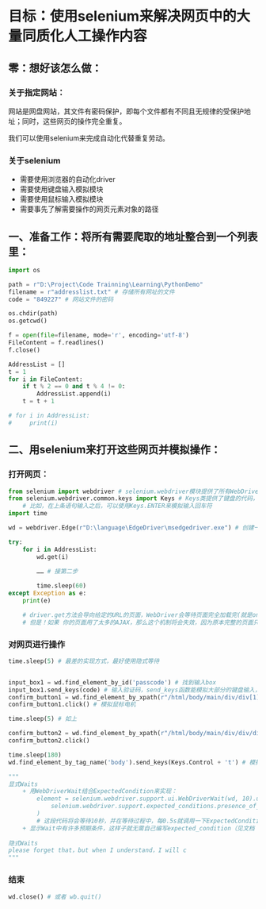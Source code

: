 # 目标：使用selenium来解决网页中的大量同质化人工操作内容

## 零：想好该怎么做：

### 关于指定网站：
网站是网盘网站，其文件有密码保护，即每个文件都有不同且无规律的受保护地址；同时，这些网页的操作完全重复。

我们可以使用selenium来完成自动化代替重复劳动。

### 关于selenium

+ 需要使用浏览器的自动化driver
+ 需要使用键盘输入模拟模块
+ 需要使用鼠标输入模拟模块
+ 需要事先了解需要操作的网页元素对象的路径

## 一、准备工作：将所有需要爬取的地址整合到一个列表里：

```python
import os

path = r"D:\Project\Code Trainning\Learning\PythonDemo"
filename = r"addresslist.txt" # 存储所有网址的文件
code = "849227" # 网站文件的密码

os.chdir(path)
os.getcwd()

f = open(file=filename, mode='r', encoding='utf-8')
FileContent = f.readlines()
f.close()

AddressList = []
t = 1
for i in FileContent:
    if t % 2 == 0 and t % 4 != 0:
        AddressList.append(i)
    t = t + 1

# for i in AddressList:
#     print(i)
```

## 二、用selenium来打开这些网页并模拟操作：

### 打开网页：

```python
from selenium import webdriver # selenium.webdriver模块提供了所有WebDriver的实现
from selenium.webdriver.common.keys import Keys # Keys类提供了键盘的代码，用来输入特殊的键盘符（如：回车,ALT,F1等等）
	# 比如，在上条语句输入之后，可以使用Keys.ENTER来模拟输入回车符
import time

wd = webdriver.Edge(r"D:\language\EdgeDriver\msedgedriver.exe") # 创建一个Edge浏览器的实例

try:
    for i in AddressList:
        wd.get(i)
        
        …… # 接第二步

        time.sleep(60)
except Exception as e:
    print(e)

    # driver.get方法会导向给定的URL的页面，WebDriver会等待页面完全加载完(就是onload函数被触发了)，才把程序的控制权交给你的测试或者脚本。 
    # 但是！如果 你的页面用了太多的AJAX，那么这个机制将会失效，因为原本完整的页面只占用很小一部分时间，而ajax是“页面完成之后的操作”，selenium根本不知道页面到底是什么时候加载完。就像是requests面对众多ajax存在的网页一样
```

### 对网页进行操作

```python
time.sleep(5) # 最差的实现方式，最好使用隐式等待


input_box1 = wd.find_element_by_id('passcode') # 找到输入box
input_box1.send_keys(code) # 输入验证码，send_keys函数能模拟大部分的键盘输入，其他的需要Keys类来实现
confirm_button1 = wd.find_element_by_xpath(r"/html/body/main/div/div[1]/div/div/div/div[2]/div[2]/button")
confirm_button1.click() # 模拟鼠标电机

time.sleep(5) # 如上

confirm_button2 = wd.find_element_by_xpath(r"/html/body/main/div/div/div[4]/div[1]/div[2]/button")
confirm_button2.click()

time.sleep(180)
wd.find_element_by_tag_name('body').send_keys(Keys.Control + 't') # 模拟组合键

"""
显式Waits
	+ 用WebDriverWait结合ExpectedCondition来实现：
		element = selenium.webdriver.support.ui.WebDriverWait(wd, 10).unitl(
			selenium.webdriver.support.expected_conditions.presence_of_located(By.ID, "anyIDisOK")
		) 
		# 这段代码将会等待10秒，并在等待过程中，每0.5s就调用一下ExpectedCondition，如果成功则立即返回，否则持续重试直到超时报错，报出错误TimeoutException
	+ 显示Wait中有许多预期条件，这样子就无需自己编写expected_condition（见文档
	
隐式Waits
please forget that，but when I understand，I will c
"""
```



### 结束

```python 
wd.close() # 或者 wb.quit()
```


